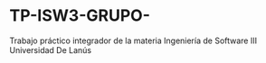 # TP-ISW3-GRUPO-
Trabajo práctico integrador de la materia Ingeniería de Software III 
Universidad De Lanús
